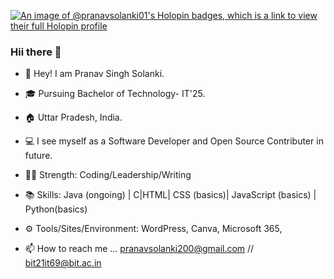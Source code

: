 [![An image of @pranavsolanki01's Holopin badges, which is a link to view their full Holopin profile](https://holopin.me/pranavsolanki01)](https://holopin.io/@pranavsolanki01)
### Hii there :wave:

- 👋 Hey! I am Pranav Singh Solanki.

- 🎓 Pursuing Bachelor of Technology- IT'25.

- 🏠 Uttar Pradesh, India.

- 💻 I see myself as a Software Developer and Open Source Contributer in future.

- 💪🏻 Strength: Coding/Leadership/Writing

- 📚 Skills: Java (ongoing) | C|HTML| CSS (basics)| JavaScript (basics) | Python(basics)

- ⚙️ Tools/Sites/Environment: WordPress, Canva, Microsoft 365, 

- 📫 How to reach me ... pranavsolanki200@gmail.com // bit21it69@bit.ac.in


<!---
Pranavsolanki01/Pranavsolanki01 is a ✨ special ✨ repository because its `README.md` (this file) appears on your GitHub profile.
You can click the Preview link to take a look at your changes.
--->
